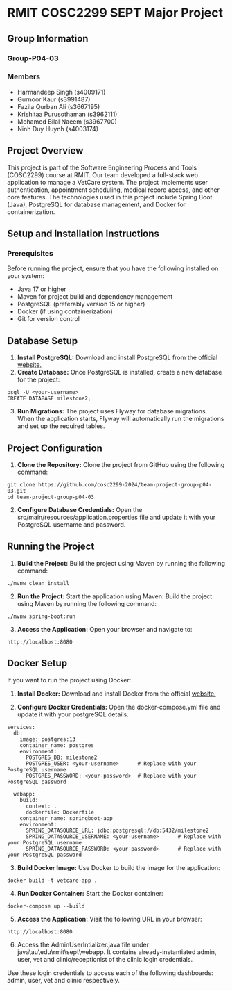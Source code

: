 # RMIT COSC2299 SEPT Major Project

## Group Information

### Group-P04-03

### Members
- Harmandeep Singh (s4009171)
- Gurnoor Kaur (s3991487)
- Fazila Qurban Ali (s3667195)
- Krishitaa Purusothaman (s3962111)
- Mohamed Bilal Naeem (s3967700)
- Ninh Duy Huynh (s4003174)

## Project Overview

This project is part of the Software Engineering Process and Tools (COSC2299) course at RMIT. Our team developed a full-stack web application to manage a VetCare system. The project implements user authentication, appointment scheduling, medical record access, and other core features. The technologies used in this project include Spring Boot (Java), PostgreSQL for database management, and Docker for containerization.



## Setup and Installation Instructions

### Prerequisites
Before running the project, ensure that you have the following installed on your system:

- Java 17 or higher
- Maven for project build and dependency management
- PostgreSQL (preferably version 15 or higher)
- Docker (if using containerization)
- Git for version control

## Database Setup

1. **Install PostgreSQL:** Download and install PostgreSQL from the official [website.](https://www.postgresql.org/download/)
2. **Create Database:** Once PostgreSQL is installed, create a new database for the project:
```
psql -U <your-username>
CREATE DATABASE milestone2;
```
3. **Run Migrations:** The project uses Flyway for database migrations. When the application starts, Flyway will automatically run the migrations and set up the required tables.

## Project Configuration
1. **Clone the Repository:**
Clone the project from GitHub using the following command:
```
git clone https://github.com/cosc2299-2024/team-project-group-p04-03.git
cd team-project-group-p04-03

```

2. **Configure Database Credentials:** Open the src/main/resources/application.properties file and update it with your PostgreSQL username and password.

## Running the Project
1. **Build the Project:**
Build the project using Maven by running the following command:
```
./mvnw clean install

```


2. **Run the Project:**
Start the application using Maven:
Build the project using Maven by running the following command:
```
./mvnw spring-boot:run

```
3. **Access the Application:**
Open your browser and navigate to:
```
http://localhost:8080

```


## Docker Setup
If you want to run the project using Docker:

1. **Install Docker:**
Download and install Docker from the official  [website.](https://www.docker.com/get-started/)


2. **Configure Docker Credentials:**  Open the docker-compose.yml file and update it with your postgreSQL details.
```
services:
  db:
    image: postgres:13
    container_name: postgres
    environment:
      POSTGRES_DB: milestone2
      POSTGRES_USER: <your-username>      # Replace with your PostgreSQL username
      POSTGRES_PASSWORD: <your-password>  # Replace with your PostgreSQL password

  webapp:
    build:
      context: .
      dockerfile: Dockerfile
    container_name: springboot-app
    environment:
      SPRING_DATASOURCE_URL: jdbc:postgresql://db:5432/milestone2
      SPRING_DATASOURCE_USERNAME: <your-username>      # Replace with your PostgreSQL username
      SPRING_DATASOURCE_PASSWORD: <your-password>      # Replace with your PostgreSQL password

```

3. **Build Docker Image:**
Use Docker to build the image for the application:
```
docker build -t vetcare-app .

```
4. **Run Docker Container:**
Start the Docker container:
```
docker-compose up --build

```
5. **Access the Application:**
Visit the following URL in your browser:

```
http://localhost:8080

```

6. Access the AdminUserIntializer.java file under java\au\edu\rmit\sept\webapp. It contains
already-instantiated admin, user, vet and clinic/receptionist of the clinic login credentials.

Use these login credentials to access each of the following dashboards: admin, user, vet and clinic respectively. 

